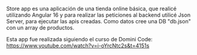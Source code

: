 Store app es una aplicación de una tienda online básica, que realicé utilizando Angular 16 y para realizar las peticiones al backend utilicé Json Server, 
para ejecutar las apis creadas. Como datos cree una DB "db.json" con un array de productos.

Esta app fue realizada siguiendo el curso de Domini Code: https://www.youtube.com/watch?v=i-oYrcNtc2s&t=4151s
